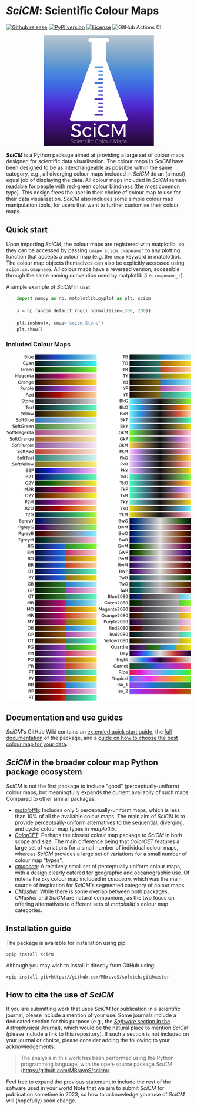 # _SciCM_: Scientific Colour Maps

[![Github release](https://img.shields.io/github/release/MBravoS/scicm.svg?label=tag&colorB=54ebff)](https://github.com/MBravoS/scicm/releases) [![PyPI version](https://img.shields.io/pypi/v/scicm.svg?colorB=ff0080)](https://pypi.python.org/pypi/scicm) [![License](https://img.shields.io/pypi/l/scicm.svg)](https://github.com/MBravoS/scicm/blob/main/LICENSE) ![GitHub Actions CI](https://github.com/MBravoS/scicm/actions/workflows/test-scicm.yml/badge.svg)

<p align="center">
    <img src="https://raw.githubusercontent.com/MBravoS/scicm/master/images/logo.png" width="300">
</p>

**_SciCM_** is a Python package aimed at providing a large set of colour maps designed for scientific data visualisation.
The colour maps in _SciCM_ have been designed to be as interchangeable as possible within the same category, e.g., all diverging colour maps included in _SciCM_ do an (almost) equal job of displaying the data.
All colour maps included in _SciCM_ remain readable for people with red-green colour blindness (the most common type).
This design frees the user in their choice of colour map to use for their data visualisation.
_SciCM_ also includes some simple colour map manipulation tools, for users that want to further customise their colour maps.

## Quick start
Upon importing _SciCM_, the colour maps are registered with matplotlib, so they can be accessed by passing `cmap='scicm.cmapname'` to any plotting function that accepts a colour map (e.g. the `cmap` keyword in matplotlib).
The colour map objects themselves can also be explicitly accessed using `scicm.cm.cmapname`.
All colour maps have a reversed version, accessible through the same naming convention used by matplotlib (i.e. `cmapname_r`).


A simple example of _SciCM_ in use:
```python
    import numpy as np, matplotlib.pyplot as plt, scicm
    
    x = np.random.default_rng().normal(size=(200, 200))
    
    plt.imshow(x, cmap='scicm.Stone')
    plt.show()
```

### Included Colour Maps

<p align="center">
    <img src="https://raw.githubusercontent.com/MBravoS/scicm/master/images/scicm_all.png" width="800">
</p>

## Documentation and use guides
_SciCM_'s GitHub Wiki contains an [extended quick start guide](https://github.com/MBravoS/scicm/wiki/Quick-Start), the [full documentation](https://github.com/MBravoS/scicm/wiki/Code-Documentation) of the package, and a [guide on how to choose the best colour map for your data](https://github.com/MBravoS/scicm/wiki/How-to-choose-which-colour-map-to-use).

## _SciCM_ in the broader colour map Python package ecosystem
_SciCM_ is not the first package to include "good" (perceptually-uniform) colour maps, but meaningfully expands the current availabily of such maps.
Compared to other similar packages:
- [_matplotlib_](https://matplotlib.org/stable/tutorials/colors/colormaps.html): Includes only 5 perceptually-uniform maps, which is less than 10% of all the available colour maps. The main aim of _SciCM_ is to provide perceptually-uniform alternatives to the sequential, diverging, and cyclic colour map types in _matplotlib_.
- [_ColorCET_](https://github.com/holoviz/colorcet): Perhaps the closest colour map package to _SciCM_ in both scope and size. The main difference being that _ColorCET_ features a large set of variations for a small number of individual colour maps, whereas _SciCM_ provides a large set of variations for a small number of colour map "types".
- [_cmocean_](https://github.com/matplotlib/cmocean): A relatively small set of perceptually uniform colour maps, with a design clearly catered for geographic and oceanographic use. Of note is the `oxy` colour map included in _cmocean_, which was the main source of inspiration for _SciCM_'s segmented category of colour maps.
- [_CMasher_](https://github.com/1313e/CMasher): While there is some overlap between both packages, _CMasher_ and _SciCM_ are natural companions, as the two focus on offering alternatives to different sets of _matplotlib_'s colour map categories.

## Installation guide
The package is available for installation using pip:

    >pip install scicm

Although you may wish to install it directly from GitHub using:

    >pip install git+https://github.com/MBravoS/splotch.git@master

## How to cite the use of _SciCM_
If you are submitting work that uses _SciCM_ for publication in a scientific journal, please include a mention of your use.
Some journals include a dedicated section for this purpose (e.g., the [_Software_ section in the Astrophysical Journal](https://journals.aas.org/aastexguide/#software)), which would be the natural place to mention _SciCM_ (please include a link to this repository).
If such a section is not included on your journal or choice, please consider adding the following to your acknowledgements:
> The analysis in this work has been performed using the Python programming language, with the open-source package _SciCM_ (https://github.com/MBravoS/scicm).

Feel free to expand the previous statement to include the rest of the sofware used in your work!
Note that we aim to submit _SciCM_ for publication sometime in 2023, so how to acknowledge your use of _SciCM_ will (hopefully) soon change.
